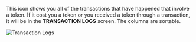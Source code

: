 This icon shows you all of the transactions that have happened that involve a token. If it cost you a token or you received a token through a transaction, it will be in the **TRANSACTION LOGS** screen. The columns are sortable.

![Transaction Logs](https://s3.us-east-2.amazonaws.com/static.evernym.com/images/VCX/TransactionsLogs.png)
